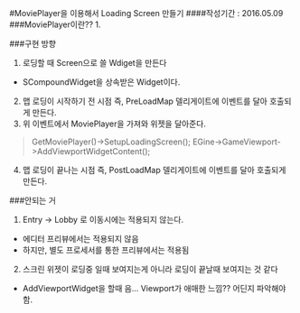 #MoviePlayer을 이용해서 Loading Screen 만들기
####작성기간 : 2016.05.09
###MoviePlayer이란??
1. 

###구현 방향
1. 로딩할 때 Screen으로 쓸 Wdiget을 만든다
  - SCompoundWidget을 상속받은 Widget이다.
2. 맵 로딩이 시작하기 전 시점 즉, PreLoadMap 델리게이트에 이벤트를 달아 호출되게 만든다.
3. 위 이벤트에서 MoviePlayer을 가져와 위젯을 달아준다.
  > GetMoviePlayer()->SetupLoadingScreen();
  > EGine->GameViewport->AddViewportWidgetContent();

4. 맵 로딩이 끝나는 시점 즉, PostLoadMap 델리게이트에 이벤트를 달아 호출되게 만든다.

###안되는 거
1. Entry -> Lobby 로 이동시에는 적용되지 않는다.
  - 에디터 프리뷰에서는 적용되지 않음
  - 하지만, 별도 프로세서를 통한 프리뷰에서는 적용됨
2. 스크린 위젯이 로딩중 일때 보여지는게 아니라 로딩이 끝날때 보여지는 것 같다
  - AddViewportWidget을 할때 음... Viewport가 애매한 느낌?? 어딘지 파악해야함.
